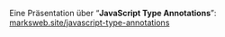 Eine Präsentation über <q><b>JavaScript Type Annotations</b></q>: [marksweb.site/javascript-type-annotations](https://marksweb.site/javascript-type-annotations/)
